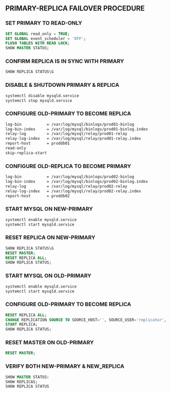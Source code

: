 ## PRIMARY-REPLICA FAILOVER PROCEDURE

### SET PRIMARY TO READ-ONLY
```sql
SET GLOBAL read_only = TRUE;
SET GLOBAL event_scheduler = 'OFF';
FLUSH TABLES WITH READ LOCK;
SHOW MASTER STATUS;
```

### CONFIRM REPLICA IS IN SYNC WITH PRIMARY
```sql
SHOW REPLICA STATUS\G
```

### DISABLE & SHUTDOWN PRIMARY & REPLICA
```sh
systemctl disable mysqld.service
systemctl stop mysqld.service
```

### CONFIGURE OLD-PRIMARY TO BECOME REPLICA 
```sh
log-bin           = /var/log/mysql/binlogs/prod01-binlog
log-bin-index     = /var/log/mysql/binlogs/prod01-binlog.index
relay-log         = /var/log/mysql/relay/prod01-relay
relay-log-index   = /var/log/mysql/relay/prod01-relay.index
report-host       = proddb01
read-only
skip-replica-start
```

### CONFIGURE OLD-REPLICA TO BECOME PRIMARY 
```sh
log-bin           = /var/log/mysql/binlogs/prod02-binlog
log-bin-index     = /var/log/mysql/binlogs/prod02-binlog.index
relay-log         = /var/log/mysql/relay/prod02-relay
relay-log-index   = /var/log/mysql/relay/prod02-relay.index
report-host       = proddb02
```

### START MYSQL ON NEW-PRIMARY
```sh
systemctl enable mysqld.service
systemctl start mysqld.service
```

### RESET REPLICA ON NEW-PRIMARY
```sql
SHOW REPLICA STATUS\G
RESET MASTER;
RESET REPLICA ALL;
SHOW REPLICA STATUS;
```

### START MYSQL ON OLD-PRIMARY
```sh
systemctl enable mysqld.service
systemctl start mysqld.service
```

### CONFIGURE OLD-PRIMARY TO BECOME REPLICA
```sql
RESET REPLICA ALL;
CHANGE REPLICATION SOURCE TO SOURCE_HOST='', SOURCE_USER='replicator', SOURCE_PASSWORD='', SOURCE_AUTO_POSITION=1;
START REPLICA;
SHOW REPLICA STATUS;
```

### RESET MASTER ON OLD-PRIMARY
```sql
RESET MASTER;
```

### VERIFY BOTH NEW-PRIMARY & NEW_REPLICA
```sql
SHOW MASTER STATUS:
SHOW REPLICAS;
SHOW REPLICA STATUS
```
